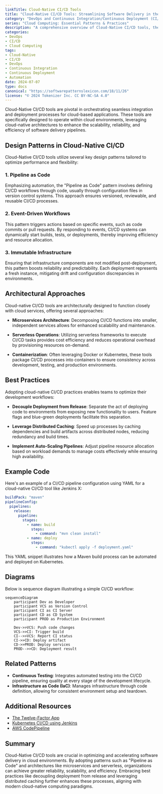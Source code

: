 ```yaml
---
linkTitle: Cloud-Native CI/CD Tools
title: "Cloud-Native CI/CD Tools: Streamlining Software Delivery in the Cloud"
category: "DevOps and Continuous Integration/Continuous Deployment (CI/CD) in Cloud"
series: "Cloud Computing: Essential Patterns & Practices"
description: "A comprehensive overview of Cloud-Native CI/CD tools, their design patterns, architectural approaches, paradigms, and best practices to enhance software delivery in a cloud environment."
categories:
- DevOps
- CI/CD
- Cloud Computing
tags:
- Cloud-Native
- CI/CD
- DevOps
- Continuous Integration
- Continuous Deployment
- Automation
date: 2024-07-07
type: docs
canonical: "https://softwarepatternslexicon.com/18/11/26"
license: "© 2024 Tokenizer Inc. CC BY-NC-SA 4.0"
---
```


Cloud-Native CI/CD tools are pivotal in orchestrating seamless integration and deployment processes for cloud-based applications. These tools are specifically designed to operate within cloud environments, leveraging cloud-native architectures to enhance the scalability, reliability, and efficiency of software delivery pipelines.

## Design Patterns in Cloud-Native CI/CD

Cloud-Native CI/CD tools utilize several key design patterns tailored to optimize performance and flexibility:

### 1. **Pipeline as Code**

Emphasizing automation, the "Pipeline as Code" pattern involves defining CI/CD workflows through code, usually through configuration files in version control systems. This approach ensures versioned, reviewable, and reusable CI/CD processes.

### 2. **Event-Driven Workflows**

This pattern triggers actions based on specific events, such as code commits or pull requests. By responding to events, CI/CD systems can dynamically start builds, tests, or deployments, thereby improving efficiency and resource allocation.

### 3. **Immutable Infrastructure**

Ensuring that infrastructure components are not modified post-deployment, this pattern boosts reliability and predictability. Each deployment represents a fresh instance, mitigating drift and configuration discrepancies in environments.

## Architectural Approaches

Cloud-native CI/CD tools are architecturally designed to function closely with cloud services, offering several approaches:

- **Microservices Architecture**: Decomposing CI/CD functions into smaller, independent services allows for enhanced scalability and maintenance.
  
- **Serverless Operations**: Utilizing serverless frameworks to execute CI/CD tasks provides cost efficiency and reduces operational overhead by provisioning resources on-demand.

- **Containerization**: Often leveraging Docker or Kubernetes, these tools package CI/CD processes into containers to ensure consistency across development, testing, and production environments.

## Best Practices

Adopting cloud-native CI/CD practices enables teams to optimize their development workflows:

- **Decouple Deployment from Release**: Separate the act of deploying code to environments from exposing new functionality to users. Feature flags and blue-green deployments facilitate this separation.

- **Leverage Distributed Caching**: Speed up processes by caching dependencies and build artifacts across distributed nodes, reducing redundancy and build times.

- **Implement Auto-Scaling Pipelines**: Adjust pipeline resource allocation based on workload demands to manage costs effectively while ensuring high availability.

## Example Code

Here's an example of a CI/CD pipeline configuration using YAML for a cloud-native CI/CD tool like Jenkins X:

```yaml
buildPack: "maven"
pipelineConfig:
  pipelines:
    release:
      pipeline:
        stages:
          - name: build
            steps:
              - command: "mvn clean install"
          - name: deploy
            steps:
              - command: "kubectl apply -f deployment.yaml"
```

This YAML snippet illustrates how a Maven build process can be automated and deployed on Kubernetes.

## Diagrams

Below is sequence diagram illustrating a simple CI/CD workflow:

```mermaid
sequenceDiagram
    participant Dev as Developer
    participant VCS as Version Control
    participant CI as CI Server
    participant CD as CD System
    participant PROD as Production Environment

    Dev->>VCS: Push code changes
    VCS->>CI: Trigger build
    CI-->>VCS: Report CI status
    CI->>CD: Deploy artifact
    CD->>PROD: Deploy services
    PROD-->>CD: Deployment result
```

## Related Patterns

- **Continuous Testing**: Integrates automated testing into the CI/CD pipeline, ensuring quality at every stage of the development lifecycle.
- **Infrastructure as Code (IaC)**: Manages infrastructure through code definition, allowing for consistent environment setup and teardown.

## Additional Resources

- [The Twelve-Factor App](https://12factor.net/)
- [Kubernetes CI/CD using Jenkins](https://kubernetes.io/docs/tutorials/)
- [AWS CodePipeline](https://aws.amazon.com/codepipeline/)

## Summary

Cloud-Native CI/CD tools are crucial in optimizing and accelerating software delivery in cloud environments. By adopting patterns such as "Pipeline as Code" and architectures like microservices and serverless, organizations can achieve greater reliability, scalability, and efficiency. Embracing best practices like decoupling deployment from release and leveraging distributed caching further enhances these processes, aligning with modern cloud-native computing paradigms.
